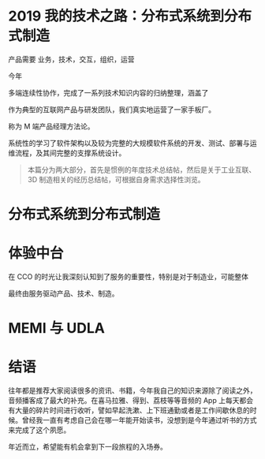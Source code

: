 # 2019 我的技术之路：分布式系统到分布式制造

产品需要 业务，技术，交互，组织，运营

今年

多端连续性协作，完成了一系列技术知识内容的归纳整理，涵盖了

作为典型的互联网产品与研发团队，我们真实地运营了一家手板厂。

称为 M 端产品经理方法论。

系统性的学习了软件架构以及较为完整的大规模软件系统的开发、测试、部署与运维流程，及其间完整的支撑系统设计。

> 本篇分为两大部分，首先是惯例的年度技术总结帖，然后是关于工业互联、3D 制造相关的经历总结帖，可根据自身需求选择性浏览。

# 分布式系统到分布式制造

# 体验中台

在 CCO 的时光让我深刻认知到了服务的重要性，特别是对于制造业，可能整体

最终由服务驱动产品、技术、制造。

# MEMI 与 UDLA

# 结语

往年都是推荐大家阅读很多的资讯、书籍，今年我自己的知识来源除了阅读之外，音频播客成了最大的补充。在喜马拉雅、得到、荔枝等等音频的 App 上每天都会有大量的碎片时间进行收听，譬如早起洗漱、上下班通勤或者是工作间歇休息的时候。曾经我一直有考虑自己会在哪一年能开始读书，没想到是今年通过听书的方式来完成了这个夙愿。

年近而立，希望能有机会拿到下一段旅程的入场券。
